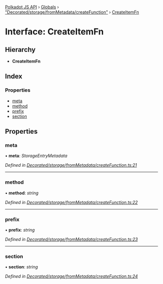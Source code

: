 [Polkadot JS API](../README.md) › [Globals](../globals.md) › ["Decorated/storage/fromMetadata/createFunction"](../modules/_decorated_storage_frommetadata_createfunction_.md) › [CreateItemFn](_decorated_storage_frommetadata_createfunction_.createitemfn.md)

# Interface: CreateItemFn

## Hierarchy

* **CreateItemFn**

## Index

### Properties

* [meta](_decorated_storage_frommetadata_createfunction_.createitemfn.md#meta)
* [method](_decorated_storage_frommetadata_createfunction_.createitemfn.md#method)
* [prefix](_decorated_storage_frommetadata_createfunction_.createitemfn.md#prefix)
* [section](_decorated_storage_frommetadata_createfunction_.createitemfn.md#section)

## Properties

###  meta

• **meta**: *StorageEntryMetadata*

*Defined in [Decorated/storage/fromMetadata/createFunction.ts:21](https://github.com/polkadot-js/api/blob/f1fe498801/packages/metadata/src/Decorated/storage/fromMetadata/createFunction.ts#L21)*

___

###  method

• **method**: *string*

*Defined in [Decorated/storage/fromMetadata/createFunction.ts:22](https://github.com/polkadot-js/api/blob/f1fe498801/packages/metadata/src/Decorated/storage/fromMetadata/createFunction.ts#L22)*

___

###  prefix

• **prefix**: *string*

*Defined in [Decorated/storage/fromMetadata/createFunction.ts:23](https://github.com/polkadot-js/api/blob/f1fe498801/packages/metadata/src/Decorated/storage/fromMetadata/createFunction.ts#L23)*

___

###  section

• **section**: *string*

*Defined in [Decorated/storage/fromMetadata/createFunction.ts:24](https://github.com/polkadot-js/api/blob/f1fe498801/packages/metadata/src/Decorated/storage/fromMetadata/createFunction.ts#L24)*
